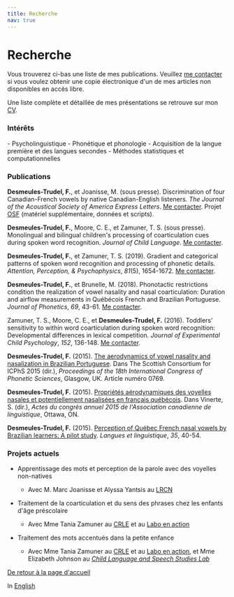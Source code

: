 ```yaml
---
title: Recherche
nav: true
---
```


<h1>Recherche</h1>

Vous trouverez ci-bas une liste de mes publications. Veuillez [me contacter](mailto:fdesmeul@uwo.ca) si vous voulez obtenir une copie électronique d'un de mes articles non disponibles en accès libre.

Une liste complète et détaillée de mes présentations se retrouve sur mon [CV](https://felixdtrudel.github.io/CVfr.pdf).

<h3>Intérêts</h3>
- Psycholinguistique
- Phonétique et phonologie
- Acquisition de la langue première et des langues secondes
- Méthodes statistiques et computationnelles

<h3>Publications</h3>

**Desmeules-Trudel, F.**, et Joanisse, M. (sous presse). Discrimination of four Canadian-French vowels by native Canadian-English listeners. _The Journal of the Acoustical Society of America Express Letters_.  [Me contacter](mailto:fdesmeul@uwo.ca). Projet [OSF](https://osf.io/5n9bw/) (matériel supplémentaire, données et scripts).

**Desmeules-Trudel, F.**, Moore, C. E., et Zamuner, T. S. (sous presse). Monolingual and bilingual children's processing of coarticulation cues during spoken word recognition. _Journal of Child Language_.  [Me contacter](mailto:fdesmeul@uwo.ca).

**Desmeules-Trudel, F.**, et Zamuner, T. S. (2019). Gradient and categorical patterns of spoken word recognition and processing of phonetic details. _Attention, Perception, & Psychophysics_, _81_(5), 1654-1672. [Me contacter](mailto:fdesmeul@uwo.ca).

**Desmeules-Trudel, F.**, et Brunelle, M. (2018). Phonotactic restrictions condition the realization of vowel nasality and nasal coarticulation: Duration and airflow measurements in Québécois French and Brazilian Portuguese. _Journal of Phonetics_, _69_, 43-61. [Me contacter](mailto:fdesmeul@uwo.ca).
  
Zamuner, T. S., Moore, C. E., et **Desmeules-Trudel, F.** (2016). Toddlers’ sensitivity to within word coarticulation during spoken word recognition: Developmental differences in lexical competition. _Journal of Experimental Child Psychology_, _152_, 136-148. [Me contacter](mailto:fdesmeul@uwo.ca).

**Desmeules-Trudel, F.** (2015). [The aerodynamics of vowel nasality and nasalization in Brazilian Portuguese](https://www.internationalphoneticassociation.org/icphs-proceedings/ICPhS2015/Papers/ICPHS0769.pdf). Dans The Scottish Consortium for ICPhS 2015 (dir.), _Proceedings of the 18th International Congress of Phonetic Sciences_, Glasgow, UK. Article numéro 0769.

**Desmeules-Trudel, F.** (2015). [Propriétés aérodynamiques des voyelles nasales et potentiellement nasalisées en français québécois](http://cla-acl.ca/wp-content/uploads/DesmeulesTrudel-2015.pdf). Dans Vinerte, S. (dir.), _Actes du congrès annuel 2015 de l'Association canadienne de linguistique_, Ottawa, ON.

**Desmeules-Trudel, F.** (2015). [Perception of Québec French nasal vowels by Brazilian learners: A pilot study](http://www.lli.ulaval.ca/fileadmin/llt/fichiers/recherche/revue_LL/vol35/F.Desmeules-Trudel.pdf). _Langues et linguistique_, _35_, 40-54.

<h3>Projets actuels</h3>

- Apprentissage des mots et perception de la parole avec des voyelles non-natives
  - Avec M. Marc Joanisse et Alyssa Yantsis au [LRCN](http://www.psychology.uwo.ca/lrcn/)

- Traitement de la coarticulation et du sens des phrases chez les enfants d'âge préscolaire
  - Avec Mme Tania Zamuner au [CRLE](http://cclren.weebly.com/) et au [Labo en action](https://laboenactionuottawa.weebly.com)

- Traitement des mots accentués dans la petite enfance
  - Avec Mme Tania Zamuner au [CRLE](http://cclren.weebly.com/) et au [Labo en action](https://laboenactionuottawa.weebly.com), et Mme Elizabeth Johnson au _[Child Language and Speech Studies Lab](https://www.utm.utoronto.ca/infant-child-centre/child-language-and-speech-studies-lab)_

[De retour à la page d'accueil](https://felixdtrudel.github.io/fr/index.html)

In [English](https://felixdtrudel.github.io/research.html)
